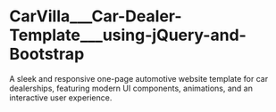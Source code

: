 # CarVilla___Car-Dealer-Template___using-jQuery-and-Bootstrap
A sleek and responsive one-page automotive website template for car dealerships, featuring modern UI components, animations, and an interactive user experience.

